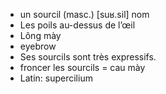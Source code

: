 
- un sourcil (masc.)	[suʁ.sil]	nom
- Les poils au-dessus de l’œil
- Lông mày
- eyebrow
- Ses sourcils sont très expressifs.
- froncer les sourcils = cau mày
- Latin: supercilium